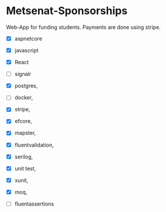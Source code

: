 # Metsenat-Sponsorships
Web-App for funding students.
Payments are done using stripe.

- [x] aspnetcore
- [x] javascript
- [x] React 
- [ ] signalr
- [x] postgres,
- [ ] docker,
- [x] stripe,
- [x] efcore,
- [x] mapster,
- [x] fluentvalidation,
- [x] serilog,

- [x] unit test,
- [x] xunit,
- [x] moq,
- [ ] fluentassertions 
